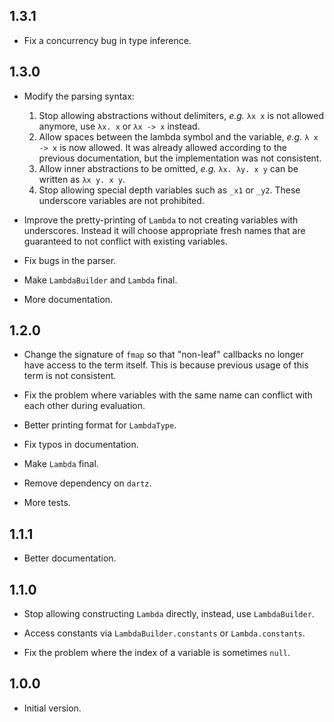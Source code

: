 ## 1.3.1

- Fix a concurrency bug in type inference.

## 1.3.0

- Modify the parsing syntax:
  1. Stop allowing abstractions without delimiters, *e.g.* `λx x` is not allowed
     anymore, use `λx. x` or `λx -> x` instead.
  2. Allow spaces between the lambda symbol and the variable, *e.g.* `λ x -> x`
     is now allowed. It was already allowed according to the previous
      documentation, but the implementation was not consistent.
  3. Allow inner abstractions to be omitted, *e.g.* `λx. λy. x y` can be
     written as `λx y. x y`.
  4. Stop allowing special depth variables such as `_x1` or `_y2`. These
     underscore variables are not prohibited.

- Improve the pretty-printing of `Lambda` to not creating variables with
  underscores. Instead it will choose appropriate fresh names that are
  guaranteed to not conflict with existing variables.

- Fix bugs in the parser.

- Make `LambdaBuilder` and `Lambda` final.

- More documentation.


## 1.2.0

- Change the signature of `fmap` so that "non-leaf" callbacks no longer have access
  to the term itself. This is because previous usage of this term is not consistent.

- Fix the problem where variables with the same name can conflict with each other
  during evaluation.

- Better printing format for `LambdaType`.

- Fix typos in documentation.

- Make `Lambda` final.

- Remove dependency on `dartz`.

- More tests.


## 1.1.1

- Better documentation.


## 1.1.0

- Stop allowing constructing `Lambda` directly, instead, use `LambdaBuilder`.

- Access constants via `LambdaBuilder.constants` or `Lambda.constants`.

- Fix the problem where the index of a variable is sometimes `null`.


## 1.0.0

- Initial version.
